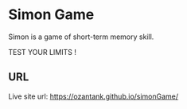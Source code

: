 # Simon Game
Simon is a game of short-term memory skill.

TEST YOUR LIMITS !

## URL

Live site url: https://ozantank.github.io/simonGame/
